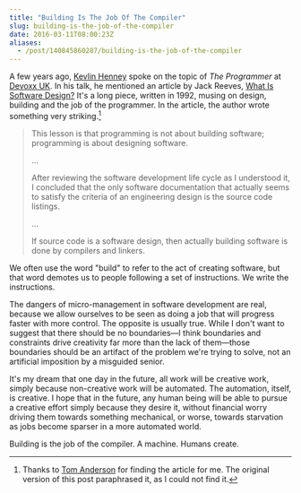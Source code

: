 ```yaml
---
title: "Building Is The Job Of The Compiler"
slug: building-is-the-job-of-the-compiler
date: 2016-03-11T08:00:23Z
aliases:
  - /post/140845860287/building-is-the-job-of-the-compiler
---
```


A few years ago, [Kevlin Henney][@kevlinhenney] spoke on the topic of _The Programmer_ at [Devoxx UK][]. In his talk, he mentioned an article by Jack Reeves, [What Is Software Design?][] It's a long piece, written in 1992, musing on design, building and the job of the programmer. In the article, the author wrote something very striking.[^Thanks to @tomwhoscontrary]

> This lesson is that programming is not about building software; programming is about designing software.
>
> ...
>
> After reviewing the software development life cycle as I understood it, I concluded that the only software documentation that actually seems to satisfy the criteria of an engineering design is the source code listings.
>
> ...
>
> If source code is a software design, then actually building software is done by compilers and linkers.

<!--more-->

We often use the word "build" to refer to the act of creating software, but that word demotes us to people following a set of instructions. We write the instructions.

The dangers of micro-management in software development are real, because we allow ourselves to be seen as doing a job that will progress faster with more control. The opposite is usually true. While I don't want to suggest that there should be no boundaries—I think boundaries and constraints drive creativity far more than the lack of them—those boundaries should be an artifact of the problem we're trying to solve, not an artificial imposition by a misguided senior.

It's my dream that one day in the future, all work will be creative work, simply because non-creative work will be automated. The automation, itself, is creative. I hope that in the future, any human being will be able to pursue a creative effort simply because they desire it, without financial worry driving them towards something mechanical, or worse, towards starvation as jobs become sparser in a more automated world.

Building is the job of the compiler. A machine. Humans create.

[^thanks to @tomwhoscontrary]: Thanks to [Tom Anderson][@tomwhoscontrary] for finding the article for me. The original version of this post paraphrased it, as I could not find it.

[what is software design?]: http://www.bleading-edge.com/Publications/C++Journal/Cpjour2.htm
[@kevlinhenney]: https://twitter.com/KevlinHenney
[@tomwhoscontrary]: https://twitter.com/tomwhoscontrary
[devoxx uk]: http://www.devoxx.co.uk/
